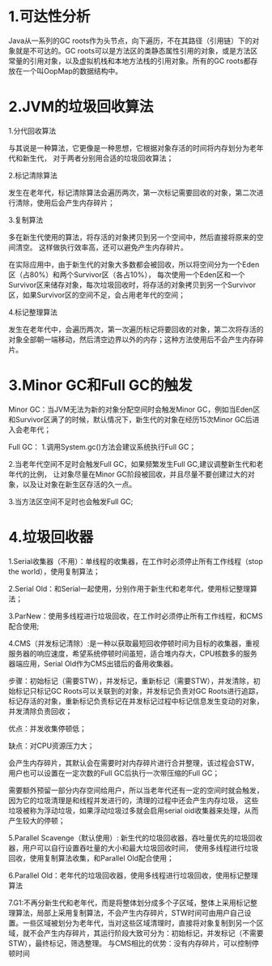 # 1.可达性分析
Java从一系列的GC roots作为头节点，向下遍历，不在其路径（引用链）下的对象就是不可达的。GC roots可以是方法区的类静态属性引用的对象，或是方法区常量的引用对象，以及虚拟机栈和本地方法栈的引用对象。所有的GC roots都存放在一个叫OopMap的数据结构中。

# 2.JVM的垃圾回收算法
1.分代回收算法

与其说是一种算法，它更像是一种思想，它根据对象存活的时间将内存划分为老年代和新生代，
对于两者分别用合适的垃圾回收算法；

2.标记清除算法

发生在老年代，标记清除算法会遍历两次，第一次标记需要回收的对象，第二次进行清除，使用后会产生内存碎片；

3.复制算法

多在新生代使用的算法，将存活的对象拷贝到另一个空间中，然后直接将原来的空间清空。
这样做执行效率高，还可以避免产生内存碎片。

在实际应用中，由于新生代的对象大多数都会被回收，所以将空间分为一个Eden区（占80%）和两个Survivor区（各占10%），
每次使用一个Eden区和一个Survivor区来储存对象，每次垃圾回收时，将存活的对象拷贝到另一个Survivor区，如果Survivor区的空间不足，会占用老年代的空间；

4.标记整理算法

发生在老年代中，会遍历两次，第一次遍历标记将要回收的对象，第二次将存活的对象全部朝一端移动，然后清空边界以外的内存；这种方法使用后不会产生内存碎片。

# 3.Minor GC和Full GC的触发

Minor GC：当JVM无法为新的对象分配空间时会触发Minor GC，例如当Eden区和Survivor区满了的时候，默认情况下，新生代的对象在经历15次Minor GC后进入会老年代；

Full GC：
1.调用System.gc()方法会建议系统执行Full GC；

2.当老年代空间不足时会触发Full GC，如果频繁发生Full GC,建议调整新生代和老年代的比例，
         让对象尽量在Minor GC阶段被回收，并且尽量不要创建过大的对象，以及让对象在新生区存活的久一点。

3.当方法区空间不足时也会触发Full GC;
         
# 4.垃圾回收器
1.Serial收集器（不用）：单线程的收集器，在工作时必须停止所有工作线程（stop the world），使用复制算法；

2.Serial Old：和Serial一起使用，分别作用于新生代和老年代，使用标记整理算法；


3.ParNew：使用多线程进行垃圾回收，在工作时必须停止所有工作线程，和CMS配合使用;

4.CMS（并发标记清除）:是一种以获取最短回收停顿时间为目标的收集器，重视服务器的响应速度，希望系统停顿时间虽短，适合堆内存大，CPU核数多的服务器端应用，Serial Old作为CMS出错后的备用收集器。

步骤：初始标记（需要STW），并发标记，重新标记（需要STW），并发清除，初始标记只标记GC Roots可以关联到的对象，并发标记负责对GC Roots进行追踪，标记存活的对象，重新标记负责标记在并发标记过程中标记信息发生变动的对象，并发清除负责回收；

优点：并发收集停顿低；

缺点：对CPU资源压力大；
    
会产生内存碎片，其默认会在需要时对内存碎片进行合并整理，该过程会STW，用户也可以设置在一定次数的Full GC后执行一次带压缩的Full GC；
     
需要额外预留一部分内存空间给用户，所以当老年代还有一定的空间时就会触发，因为它的垃圾清理是和线程并发进行的，清理的过程中还会产生内存垃圾，
这些垃圾被称为浮动垃圾，如果浮动垃圾过多就会启用serial oid收集器来处理，从而产生较大的停顿；


5.Parallel Scavenge（默认使用）: 新生代的垃圾回收器，吞吐量优先的垃圾回收器，用户可以自行设置吞吐量的大小和最大垃圾回收时间，
使用多线程进行垃圾回收，使用复制算法收集，和Parallel Old配合使用；

6.Parallel Old：老年代的垃圾回收器，使用多线程进行垃圾回收，使用标记整理算法


7.G1:不再分新生代和老年代，而是将整体划分成多个子区域，整体上采用标记整理算法，局部上采用复制算法，不会产生内存碎片，STW时间可由用户自己设置。一些区域被划分为老年代，当对这些区域清理时，直接将对象复制到另一个区域，就不会产生内存碎片，其运行阶段大致可分为：初始标记，并发标记（不需要STW），最终标记，筛选整理。
与CMS相比的优势：没有内存碎片，可以控制停顿时间



